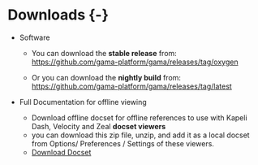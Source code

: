 # Downloads {-}

- Software

  - You can download the **stable release** from:
https://github.com/gama-platform/gama/releases/tag/oxygen

  - Or you can download the **nightly build** from:
https://github.com/gama-platform/gama/releases/tag/latest

- Full Documentation for offline viewing

  - Download offline docset for offline references to use with Kapeli Dash, Velocity and Zeal **docset viewers**
  - you can download this zip file, unzip, and add it as a local docset from Options/ Preferences / Settings of these viewers. 
  - [Download Docset](https://drive.google.com/file/d/13nsG_tpZr6yN-fgk1gk5fFsn0IYJC-NB/view?usp=sharing)